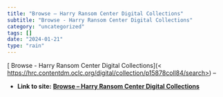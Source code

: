 ```yaml
---
title: "Browse – Harry Ransom Center Digital Collections"
subtitle: "Browse - Harry Ransom Center Digital Collections"
category: "uncategorized"
tags: []
date: "2024-01-21"
type: "rain"
---
```

[ Browse - Harry Ransom Center Digital Collections](<
https://hrc.contentdm.oclc.org/digital/collection/p15878coll84/search>) –


* **Link to site:** **[Browse – Harry Ransom Center Digital Collections](None)**